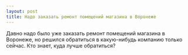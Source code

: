 ```yaml
---
layout: post 
title: Надо заказать ремонт помещений магазина в Воронеже 
--- 
```

Давно надо было уже заказать ремонт помещений магазина в Воронеже, но решился обратиться в какую-нибудь компанию только сейчас. Кто знает, куда лучше обратиться?